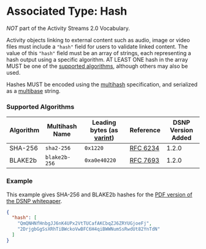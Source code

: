 # Associated Type: Hash

*NOT* part of the Activity Streams 2.0 Vocabulary.

Activity objects linking to external content such as audio, image or video files must include a `"hash"` field for users to validate linked content.
The value of this `"hash"` field must be an array of strings, each representing a hash output using a specific algorithm.
AT LEAST ONE hash in the array MUST be one of the [supported algorithms](#supported-algorithms), although others may also be used.

Hashes MUST be encoded using the [multihash](https://github.com/multiformats/multihash) specification, and serialized as a [multibase](https://github.com/multiformats/multibase) string.

### Supported Algorithms

| Algorithm | Multihash Name | Leading bytes (as [varint](https://github.com/multiformats/unsigned-varint)) | Reference | DSNP Version Added |
| --- | --- | --- | --- | --- |
| SHA-256 | `sha2-256` | `0x1220` | [RFC 6234](https://tools.ietf.org/html/rfc6234) | 1.2.0 |
| BLAKE2b | `blake2b-256` | `0xa0e40220` | [RFC 7693](https://tools.ietf.org/html/rfc7693) | 1.2.0 |

### Example

This example gives SHA-256 and BLAKE2b hashes for the [PDF version of the DSNP whitepaper](https://github.com/LibertyDSNP/papers/raw/main/whitepaper/dsnp_whitepaper.pdf).

```json
{
  "hash": [
    "QmQNHNfHnbgJJ6nK4UPx2VtTUCafAKCbqZJ6ZRYUGjoeFj",
    "2DrjgbGgSsXRhTiBWckoVwBFC6H4qiBWWNumSsRwdUt82YnTdN"
  ]
}
```
